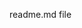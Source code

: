 <!-- # DynamoDB CRUD API using API Gateway and AWS Lambda | Node.js w/ AWS-SDK V3

![visitors](https://visitor-badge.glitch.me/badge?page_id=jacksonyuan-yt.dynamodb-crud-api-gateway)

### YouTube Video Tutorial
* [Full Tutorial](https://youtu.be/hOcbHz4T0Eg) -->

readme.md file
